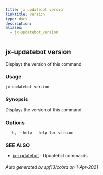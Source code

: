 ```yaml
---
title: jx updatebot version
linktitle: version
type: docs
description: 
aliases:
  - jx-updatebot_version
---
```


## jx-updatebot version

Displays the version of this command

### Usage

```
jx-updatebot version
```

### Synopsis

Displays the version of this command

### Options

```
  -h, --help   help for version
```

### SEE ALSO

* [jx-updatebot](..)	 - Updatebot commands

###### Auto generated by spf13/cobra on 1-Apr-2021
